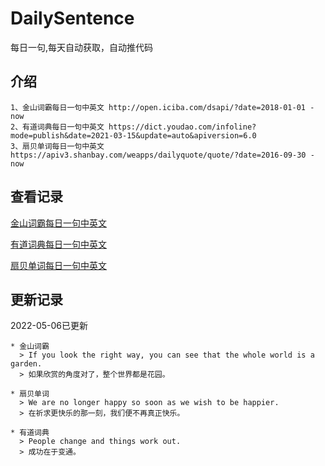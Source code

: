 # DailySentence

每日一句,每天自动获取，自动推代码

## 介绍

```
1、金山词霸每日一句中英文 http://open.iciba.com/dsapi/?date=2018-01-01 - now
2、有道词典每日一句中英文 https://dict.youdao.com/infoline?mode=publish&date=2021-03-15&update=auto&apiversion=6.0
3、扇贝单词每日一句中英文 https://apiv3.shanbay.com/weapps/dailyquote/quote/?date=2016-09-30 - now
```

## 查看记录

[金山词霸每日一句中英文](./data/iciba/)

[有道词典每日一句中英文](./data/youdao/)

[扇贝单词每日一句中英文](./data/shanbay/)

## 更新记录
2022-05-06已更新 
```
* 金山词霸
  > If you look the right way, you can see that the whole world is a garden.
  > 如果欣赏的角度对了，整个世界都是花园。

* 扇贝单词
  > We are no longer happy so soon as we wish to be happier.
  > 在祈求更快乐的那一刻，我们便不再真正快乐。

* 有道词典
  > People change and things work out.
  > 成功在于变通。

```
